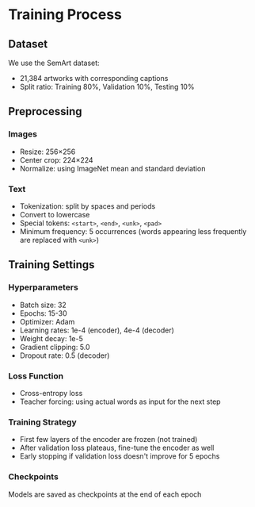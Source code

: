 # Training Process

## Dataset

We use the SemArt dataset:
- 21,384 artworks with corresponding captions
- Split ratio: Training 80%, Validation 10%, Testing 10%

## Preprocessing

### Images
- Resize: 256×256
- Center crop: 224×224
- Normalize: using ImageNet mean and standard deviation

### Text
- Tokenization: split by spaces and periods
- Convert to lowercase
- Special tokens: `<start>`, `<end>`, `<unk>`, `<pad>`
- Minimum frequency: 5 occurrences (words appearing less frequently are replaced with `<unk>`)

## Training Settings

### Hyperparameters
- Batch size: 32
- Epochs: 15-30
- Optimizer: Adam
- Learning rates: 1e-4 (encoder), 4e-4 (decoder)
- Weight decay: 1e-5
- Gradient clipping: 5.0
- Dropout rate: 0.5 (decoder)

### Loss Function
- Cross-entropy loss
- Teacher forcing: using actual words as input for the next step

### Training Strategy
- First few layers of the encoder are frozen (not trained)
- After validation loss plateaus, fine-tune the encoder as well
- Early stopping if validation loss doesn't improve for 5 epochs

### Checkpoints
Models are saved as checkpoints at the end of each epoch